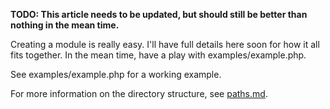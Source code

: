 **TODO: This article needs to be updated, but should still be better than nothing in the mean time.**

Creating a module is really easy. I'll have full details here soon for how it all fits together. In the mean time, have a play with examples/example.php. 

See examples/example.php for a working example.

For more information on the directory structure, see [paths.md](paths.md).

